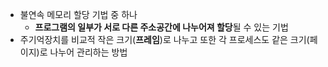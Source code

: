 - 불연속 메모리 할당 기법 중 하나
	- **프로그램의 일부가 서로 다른 주소공간에 나누어져 할당**될 수 있는 기법
- 주기억장치를 비교적 작은 크기(**프레임**)로 나누고 또한 각 프로세스도 같은 크기(페이지)로 나누어 관리하는 방법